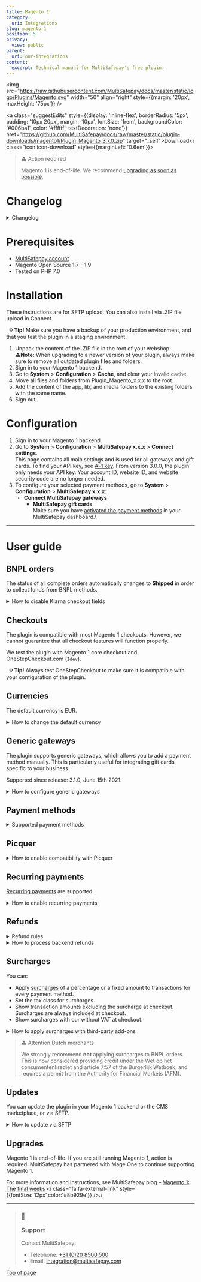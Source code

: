 ```yaml
---
title: Magento 1
category:
  uri: Integrations
slug: magento-1
position: 5
privacy:
  view: public
parent:
  uri: our-integrations
content:
  excerpt: Technical manual for MultiSafepay's free plugin.
---
```

<img src="https://raw.githubusercontent.com/MultiSafepay/docs/master/static/logo/Plugins/Magento.svg" width="50" align="right" style={{margin: '20px', maxHeight: '75px'}} />

<a class="suggestEdits" style={{display: 'inline-flex', borderRadius: '5px', padding: '10px 20px', margin: '10px', fontSize: '1rem', backgroundColor: '#006ba1', color: '#ffffff', textDecoration: 'none'}} href="https://github.com/MultiSafepay/docs/raw/master/static/plugin-downloads/magento1/Plugin_Magento_3.7.0.zip" target="_self"><span>Download</span><i class="icon icon-download" style={{marginLeft: '0.6em'}}> </i></a>

> ⚠️ Action required
>
> Magento 1 is end-of-life. We recommend [upgrading as soon as possible](/docs/magento-1#upgrades).

# Changelog

<details id="changelog">
  <summary>Changelog</summary>

  <br />

  **3.7.0**\
  Release date: Nov. 28th, 2024

  ### Changed

  * DAVAMS-796: Rebrand Afterpay-Riverty Logo
  * DAVAMS-744: Rebranding in3 B2C

  ### Fixed

  * PLGMAGONE-771: Fix surcharges where percentage not applied when fixed amount is 0

  ### Removed

  * PLGMAGONE-773: Remove issuers from iDEAL
  * DAVAMS-709: Remove Santander Betaal per Maand

  ***

  **3.6.0**\
  Release date: Oct. 16th, 2023

  ### Added

  * DAVAMS-660: Add Zinia payment method

  ***

  **3.5.1**\
  Release date: Jun. 16th, 2023

  ### Changed

  * DAVAMS-605: Rename "Credit Card" payment method as "Card payment"

  ***

  **3.5.0**\
  Release date: May 18th, 2023

  ### Added

  * DAVAMS-576: Add Pay After Delivery Installments payment method

  ### Removed

  * DAVAMS-569: Remove Google Analytics tracking ID, within the OrderRequest data

  **3.4.0**\
  Release date: Dec. 15th, 2022

  ### Changed

  * DAVAMS-541: AfterPay rebranded as Riverty

  ### Fixed

  * PLGMAGONE-759: Fix difference between xml declaration and file name (letter-case sensitive) which might be preventing display the template in rare cases.

  ***

  **3.3.0**\
  Release date: Oct 4, 2022

  ### Added

  * DAVAMS-528: Add Alipay+ payment method

  ### Fixed

  * PLGMAGONE-757: Fixed issue to ensure all payment methods display in the checkout, related to the case sensitivity declaration in the configuration file

  ***

  **3.2.0**\
  Release date: Sep. 16th, 2022

  ### Added

  * DAVAMS-518: Add Amazon Pay payment method
  * DAVAMS-489: Add MyBank payment method
  * PLGMAGONE-744: Add Date Picker for birthday checkout fields
  * PLGMAGONE-742: Add Second Chance settings field for each payment method

  ### Changed

  * PLGMAGONE-753: Klarna is updated to work as a redirect payment method, removing the related checkout fields

  ### Fixed

  * PLGMAGONE-740: Include the shipping email address missing in the shipping object within the order request

  ***

  **3.1.3**\
  Release date: Nov. 24, 2021

  **Fixed**

  * PLGMAGONE-736: Fix invalid method `backendOrdersAllowed` on backend orders

  ***

  **3.1.2**\
  Release date: Nov. 23, 2021

  **Fixed**

  * PLGMAGONE-734: Fix unable to create backend orders (items not showing)
  * PLGMAGONE-735: Fix conflict with service cost and non MultiSafepay plugins

  ***

  **3.1.1**\
  Release date: Sep 16, 2021

  **Fixed**

  * PLGMAGONE-730: Use correct invoice id when order is being updated to shipped
  * PLGMAGONE-731: Remove unused tax tables which could generate wrong taxes

  ***

  **3.1.0**\
  Release date: Jun 15, 2021

  **Added**

  * PLGMAGONE-710: Add support for [Generic Gateways](#generic-gateways) which can be used for branded gift cards
  * PLGMAGONE-627: Add order number variable support to custom refund description

  **Fixed**

  * PLGMAGONE-719: Prevent a zero amount refund leading to a full refund
  * PLGMAGONE-706: Show payment instructions for gift cards too

  **Changed**

  * DAVAMS-344: Update Trustly logo

  ***

  **3.0.0**\
  Release date: Oct 21, 2020

  **Added**

  * DAVAMS-234: Add in3
  * DAVAMS-262: Add CBC payment method
  * PLGMAGONE-699: Add Good4fun Giftcard

  **Fixed**

  * PLGMAGONE-678: Fix bug in calculating correct price and tax for Fooman surcharge
  * PLGMAGONE-671: Fix maximum nesting level error with `Idev` OneStepCheckout
  * PLGMAGONE-668: Fix non working days/seconds\_active for backend orders

  **Changed**

  * PLGMAGONE-634: Switch from XML API to JSON API (Only API key is needed)
  * PLGMAGONE-472: Set order to status shipped for all payment methods
  * PLGMAGONE-674: Always set redirect\_url
  * DAVAMS-28: Re-brand Santander Betaalplan to Pay per Month
  * DAVAMS-295: Re-brand direct bank transfer to Request to Pay
  * DAVAMS-308: Re-brand Klarna to Klarna - buy now, pay later
  * Update payment method names
    * KBC
    * ING Home'Pay
    * Credit card
    * Pay After Delivery
    * E-Invoicing

  ***

  **2.6.0**\
  Release date: Apr 2, 2020

  **Added**

  * PLGMAGONE-617: Add Apple Pay
  * PLGMAGONE-656: Add Direct Bank Transfer (Request to Pay)
  * PLGMAGONE-485: Add support for Fooman Surcharge
  * PLGMAGONE-562: Added support for PostNL pickup points for AfterPay.

  **Fixed**

  * PLGMAGONE-654: Fix incorrect character set for translations
  * PLGMAGONE-621: Fix layout issue when OneStepCheckout is used
  * PLGMAGONE-588: Fix missing site security code in refund request
  * PLGMAGONE-572: Fixed payment fee description not being set
  * PLGMAGONE-526: Fixed undefined variable recurring on E\_STRICT mode
  * PLGMAGONE-458: Count gives warning when PHP 7.2 is used

  **Changed**

  * PLGMAGONE-599: Hide Pay After Delivery when shipping address differs
  * PLGMAGONE-574: Prevent orders to be cancelled when set to processing
  * Update translations for "select your credit card"

  ***

  **2.5.1**\
  Release date: Mar 25, 2019

  **Added**

  * PLGMAGONE-457: Added Handelsbanken iDEAL issuer logo
  * PLGMAGONE-406: Added support for `Modman`

  **Changed**

  * PLGMAGONE-344: Enable refund shipping amount when shipping includes tax

  **Fixed**

  * PLGMAGONE-465: Fixed service costs not showing with some third-party modules
  * PLGMAGONE-456: Fixed service costs not working on clean installation
  * PLGMAGONE-448: Fixed Qwindo does not work in compiled mode
  * PLGMAGONE-431: Fixed notice "undefined index" on invoice creation

  ***

  **2.5.0**\
  Release date: Sept 21, 2018\
  **Features**

  * PLGMAGONE-339: Add Tokenization
  * PLGMAGONE-411: Added support for E-Invoice gateway for manually created orders

  **Fixes**\
  PLGMAGONE-429: Corrected Paysafecard gateway for manually created orders

  ***

  **2.4.2**\
  Release date: Jun 15, 2018

  **Fixed**

  * PLGMAGONE-384: Log refund errors to order notes
  * PLGMAGONE-391: Fix undefined variable in error log when refund exception occurs
  * PLGMAGONE-374: Update Dutch translations

  ***

  **2.4.1**\
  Release date: May 25, 2018

  **Added**

  * PLGMAGONE-378: Add support for Santander Betaal per Maand
  * PLGMAGONE-379: Add support for AfterPay
  * PLGMAGONE-380: Add support for Trustly
  * PLGMAGONE-381: Add Moneyou iDEAL issuer logo

  **Fixed**

  * PLGMAGONE-377: Uncaught error when saving empty grouped product while Qwindo was active
  * PLGMAGONE-382: Gateway ING not changed everywhere to INGHOME

  ***

  **2.4.0**\
  Release date: Mar 12, 2018\
  **Fixes**

  * Add support for Qwindo
  * PLGMAGONE-370: Updated Dutch translations
  * PLGMAGONE-369: Update Klarna payment method logo
  * PLGMAGONE-368: Add keep cart alive for ING Home'Pay, Belfius, KBC and iDEAL QR
  * PLGMAGONE-346: Add support for pre-filled gender/dob fields in Klarna/Pay After Delivery
  * PLGMAGONE-195: House number extension added when OneStepCheckout is used
  * PLGMAGONE-356: Support direct transactions for ING/KBC
  * PLGMAGONE-362: Update ING Home'Pay name within backend configuration
  * PLGMAGONE-341: Don't add payment fee twice to credit memo
  * PLGMAGONE-331: Add handling of chargeback status
  * PLGMAGONE-354: Add iDEAL QR gateway
  * PLGMAGONE-343: Don't update an order when it's closed (due to offline refund)
  * PLGMAGONE-337: Add check to only update order status when order exists
  * PLGMAGONE-338: Undefined index error on expired orders
  * PLGMAGONE-357: Update ING gateway to `INGHOME`
  * PLGMAGONE-340: Prevent cancel on api error when order has already been paid
  * PLGMAGONE-342: Fixes headers already send error when card payment gateway is used
  * PLGMAGONE-336: Undefined index `custom_refund_desc`

  ***

  **2.3.6**\
  Release date: Nov 7, 2017\
  **Fixes**

  * PLGMAGONE-326: add daysactive/secondsactive for Klarna/Pay After Delivery
  * PLGMAGONE-327: Removed Klarna quote loading to prevent infinite loop
  * PLGMAGONE-159: Removed unused reverted status configurations
  * PLGMAGONE-323: Allow different billing/shipping addresses, reverted PLGMAG-304
  * PLGMAGONE-329: Fixed sorting on min/max amounts
  * PLGMAGONE-96: Restricted currencies used are now loaded from the correct store
  * PLGMAGONE-313: *selecteer uw credit card* is now translatable
  * PLGMAGONE-33: Added support for AliPay
  * PLGMAGONE-96: Improvements to currency restriction in cards/gateways
  * PLGMAGONE-96: Restricted currencies used are now loaded from the correct store

  ***

  **2.3.5**\
  Release date: Oct 23, 2017\
  **Fixes**

  * Fixed an issue causing a double iDEAL issuer selection.

  ***

  **2.3.4**\
  Release date: Aug 3, 2017\
  **Fixes**

  * Fixed issue trying to get property of non-object payment\_data.
  * Fixed issue where manual orders could be placed with decimals.
  * Fixed PLGMAGONE-132. Some undefined index notices got fixed.
  * Fixes PLGMAG-304. Only allow Klarna when billing and shipping address are the same (Klarna regulation).
  * Fixed issues with the Givacard gateway.
  * Fixed PLGMAGONE-105: getShippingAmount zero leads to NAN tax table.
  * Fixes an issue with de credit card gateway not processing the brand.

  **Improvements**

  * Added missing logo used for the card payment method option.
  * Updated the install script.
  * Updated Bancontact logo and title.
  * Removed Thumbs.db from the package.
  * Added delivery info to Pay After Delivery/Klarna requests.
  * Fixes PLGMAGONE-311 and PLGMAGONE-312. Added gateway codes for Paysafecard and American Express.

  **Features**

  * Added support for Paysafecard.
  * Added support for Belfius.
  * Added support for KBC/CBC.
  * Added support for ING Home'Pay.
  * Add customizable description to refund request.
  * Support for Seconds Active PLGMAGONE-259.

  ***

  **2.3.3**\
  Release date: Feb 16, 2017\
  **Fixes**

  * Resolved PHP7 deprecated warnings occurring in the MultiSafepay class file.

  ***

  **2.3.2**\
  Release date: Jan 25, 2017\
  **Fixes**

  * Removed whitespace which resulted in the PHP error "headers already sent" being triggered when selecting the card gateway
  * Resolved an issue when used with OneStepCheckout causing the wrong gateway to be used.

  ***

  **2.3.0**\
  Release date: Oct 12, 2016\
  **Improvements**

  * Added EPS and FerBuy as payment methods.
  * iDEAL issuer list alignment improved.
  * Added official support for the FastCheckout product feed v1.0
  * Added some missing German translations for Klarna.

  **Fixes**

  * Fixed an issue related product quantity when partially refunding Klarna payments.

  **Changes**

  * Changed the YourGift logo.

  ***

  **2.2.9**\
  Release date: Aug 10, 2016

  **Improvements**

  * Status requests are now logged in multisafepay.log when debug option is enabled.

  **Fixes**

  * Resolved an issue where invoices aren't being generated.

  ***

  **2.2.8**\
  Release date: June 21, 2016

  **Improvements**

  * Added E-Invoicing.
  * Payment links are now only requested when creating new orders in the Magento backend, not when editing an order, resulting in a new order.

  **Fixes**

  * Fixed an undefined notice within the logs.
  * Resolved an issue resulting in the transaction data not being set, such as; parent\_id and additional\_information

  **Changes**

  * Updated Bancontact image
  * Changed the iDEAL issuer selection from dropdown to radio buttons with the bank's logo.

  ***

  **2.2.7**\
  Release date: May 26, 2016\
  **Improvements**

  * Added logging of refund requests.
  * The currency is now retrieved from the order when creating a credit memo and refunding, rather than from the store.
  * Added support for Fast Checkout product feed.
  * Improvements were made to the confirmation page URL.
  * Added improvements for the refunding of foreign currencies.

  **Fixes**

  * Resolved undefined notices.
  * Resolved issues when refunding orders that have discounts.
  * Resolved a bug when using webshop gift card.
  * Resolved the doubled shippingtax bug causing incorrect invoice and/or credit memo amounts.

  **Changes**

  * Removed the refunding of fees.

  ***

  **2.2.6**\
  Release date: March 10, 2016\
  **Fixes**

  * Resolved incorrect tax amount visible in the invoice when using a fee.

  ***

  **2.2.5**\
  Release date: March 4, 2016\
  **New features**

  * Added Dotpay as payment method.

  **Improvements**

  * Invoices now show the correct payment method.

  **Fixes**

  * Resolved issues preventing orders from being opened once paid with PayPal or Bank transfer.
  * Resolved error code 1035 occurring when refunding.
  * Resolved credit memo issues.
  * The total order amount of orders paid with Fast Checkout now include the shipping costs.

  ***

  **2.2.2**\
  Release date: Dec 28, 2015\
  **Improvements**

  * If paid amount difference from total order amount. A note is added with extra info. No invoice is created.
  * Added (incl Tax) to totals line to make it more clear as other lines can be set in tax totals settings. Also added this for the frontend.
  * Added configurable FastCheckout field for phone number.

  **Fixes**

  * Fixes undefined `configMain` notice.
  * Added missing `klarna.phtml`
  * In case an order is paid by Second Chance and an other payment method is used as the initial, the order will be updated with the correct payment method.
  * Fixes bug with direct debit using a wrong gateway code
  * Fixes for wrong credit memo amounts that are processed.
  * Fixes Store id is now used to get the correct store URLs to redirect to
  * Fixes cancelled status for Pay After Delivery and Klarna notifications are now ignored as the order was already set to Paid. If set to cancelled then a credit memo can't be created anymore.
  * Fixes bug causing the order status set to "payment review" instead of "processing". This was caused because the order total had to be rounded to two so it matches the paid amount in the transaction.

  **2.2.1**\
  Release date: Nov 12, 2015\
  **New features**

  * Payment fee can now be refunded
  * Added min/max amount restrictions for all gateways.

  **Improvements**

  * Added Klarna to the language file.

  **Fixes**

  * Fixed undefined variable `isAllowConvert` notice.
  * Fixed undefined variable `Currencies` notice.
  * Fixed issue using wrong `StoreConfig`.
  * Fixed issue when selecting all the available currencies in the configuration.
  * Fixed issue using the wrong account credentials for FastCheckout.
  * Fixed issue causing shipping method not to be correct for Klarna and Pay After Delivery.
  * Fixed issue which prevented accepting gender, bank account and date of birth twice when using Klarna.
  * Fixed issue which resulted in 1 cent mismatch when using Klarna on older Magento installations.

  ***

  **2.2.0**\
  Release date: Aug 20, 2015\
  **New features**

  * Added Klarna as payment method.
  * gift card now have their own API key configuration.
  * Refunds now work for Klarna, Coupons and Pay After Delivery.
  * Success page now visible when using a payment link or pay using Second Chance.
  * FastCheckout button now also language based.
  * Fallback to configured gateway code if gateway is not available within the quote.
  * Fallback if issuer is set but no gateway, then somehow we lost the gateway although iDEAL was selected. We now default to iDEAL.
  * Added Beauty and Wellness gift card.
  * Added Sport\&Fit gift card.
  * Added VVV gift card.
  * Added PODIUM gift card.
  * Added missing Gifcard logos.
  * All available currencies can be selected when configuring the gateway.
  * Added option to remove all buttons to the normal checkout for when only FastCheckout is enabled.

  **Improvements**

  * Updated order of FastCheckout in menu.
  * MultiSafepay menu added.
  * Separated some configurations.

  **Changes**

  * Disabled gift card Ebon.
  * Return-URL's are now always ending with only /success/ for better support for GUA module.
  * Disabled FastCheckout payment method in normal checkout as this is causing confusion for merchants.
  * Don't set state to cancelled when partial refunded as it still has to be processed partially.
  * Disabled some gift cards that are for one merchant.
  * Added FastCheckout button on login/register page.
  * Redirect URL always added for Pay After Delivery.
  * Check for stock settings before processing stock.
  * Now use current selected currency to recalculate fee. Fee is always configured in EUR.
  * Removed old package file.
  * Removed unused code.
  * Set checkout session to be used instead of core for storing issuer data.
  * Update xmlescape function.

  **Fixes**

  * Fixed Store name from order is used for manual paylink, not the admin site.
  * Fixed some undefined fields causing a Notice error when PHP use a STRICT error logging.
  * Fixed success URL for Direct Bank transfer (Request to Pay).
  * Fixed some issues with the customer groups selected in the configuration of the gateways.
  * Fixed prices including tax (Solved error 1027).
  * Fixed some encoding issue.
  * Fixed When sending the order confirmation after a payment, then this is ignored for a Bank transfer.
  * Fixed fee now displayed correctly when using multi-currency.
  * Fixed bug with gift card data and delivery data.

  ***

  **2.1.2**\
  Release date: May 7th, 2015\
  **Improvements**

  * Payment links generated in the Magento Admin for manually created orders now use the `Daysactive` setting in the main plugin configuration.
  * The transaction status 'Expired' no longer triggers the plugin to cancel orders with an invoice.

  **Changes**

  * The 'Keep Cart Alive' plugin setting has been enabled by default.
  * The 'Keep Cart Alive' plugin setting now only works for MultiSafepay payment methods.
  * Fast Checkout no longer creates an order for an expired order

  **Fixes**

  * 'Allowed currencies' for the MultiSafepay Gateways were not requested correctly.
  * Added delivery address data to orders for PayPal's Sellers Protection.
  * Call to undefined method error occurring with the Pay After Delivery object
  * Payment links generated in the Magento backend for manually created orders always used the test environment
  * Fixed double payment method titles
  * Resolved DIRECT banking gateway code bug
  * Magento didn't always update and store the amount correctly when converting from USD to EUR resulting in the wrong amount paid after the plugin conversion.
  * The Pay After Delivery (MultiFactor) rejection message has been added to the language files.
  * The Pay After Delivery (MultiFactor) rejection message has been altered to only show relevant information to customers.
  * Available payment methods are no longer shown when the visibility has been limited to specified user groups.
  * The plugin processes the refund status and closes the order if the credit memo option isn't enabled when creating a credit memo

  ***

  **2.1.1**\
  Release date: Mar 20, 2015\
  **Fixes**

  * Fixed bug for outline gateway images

  ***

  **2.1.0**\
  Release date: Mar 19, 2015\
  **New features**

  * Coupons now use their own gateway settings so that multiple - MultiSafepay accounts can be used to support multiple MultiSafepay coupons
  * Add a refund transaction to the Magento transactions order overview on refund or partial refund
  * Support for partial refunds
  * Special status for initialized Bank transfer transactions
  * Added support for fixed fee and/or percentage fee for each gateway
  * Show Pay After Delivery rejection notice within the store when transaction is rejected
  * Added enable/disable configuration value for FastCheckout product feed
  * Feed action. Feed can be requested at `/msp/standard/feed/`
  * Enable/disable configuration option check is now added. Check is also added for API key to check if the given key matches the configured key
  * Order now using translation files
  * Added `updateInvoice` function. Send Magento invoice ID to MultiSafepay, this will be added to the accountant export
  * Added `daysactive` to connect
  * When creating an order we now use the selected payment method for the manual transaction request
  * Payment link added to a manually created order by an admin. When an admin creates an order manually, we will create a transaction request for it and add the payment link to the order. The merchant now doesn't need to Sign in to the E-wallet and manually create a payment link for the order

  **Improvements**

  * If there is an invoice, the order can't be cancelled anymore
  * Added more language files
  * Better support for Keep Cart alive, so it is compatible with OneStepCheckout
  * Added check for - phone number for BNO trans. Compatibility with some OneStepCheckout modules that add - when phone number is empty or not available as custom field
  * Check if payment is object, if not, default to standard gateway model This will solve the 1016 error message
  * Manual payment link process has changed. Updated the observer. The payment link is now only added when the order is being created from the Magento Admin and no longer on every save action within the Magento Admin
  * If title isn't added then fallback tot main gateway title
  * Updated upgrade script
  * Updated `bno.phtml` for better layout in OneStepCheckout
  * Better support for gateway images. Works with `default`, `onestepcheckout.com` and `Apptha` checkout
  * Removed disable option for text titles
  * Disabled check for active table rates configuration. This was old code from when this was configured within the FastCheckout configuration
  * Transaction errors for normal transaction request now also result in a closed order
  * Added extra check for enabled fee for the payment method
  * After transaction error with DIRECT Pay After Delivery transactions we will close the order because replacing using another payment method will create a new order
  * When status is refunded just return OK and exit. The Magento plugin can process partial refunds so we should ignore refunded status because this can update the order wrong with partial refunds. Status updates are done by creating the credit memo
  * Added fallback for refund status for when new `base.php` is used with older releases
  * Added transaction details to the transaction record that is created when creating an invoice automatically
  * Added default configuration to the plugin that sets the fee after the shipping cost in the totals overviews
  * Rewrite of the refund API integration. The implementation was wrong and causing every MultiSafepay refunded to be processed online. This supposed to be a choice by order to refund online. Merchants can now refund online when it's enabled within the configuration and by going to the invoice, click credit memo and then refund. Then can choose to refund, or refund offline where the refund offline won't submit the refund to MultiSafepay

  **Changes**

  * Removed fijncadeau references

  **Fixes**

  * Fixed bug for coupon settings
  * Fixed bug for ordering same pages with different options results in an error 1027
  * Pay After Delivery option for sending invoice email. When enabled resulted in NOT sending and vice-versa
  * Fixed bug Maintransaction ID errors when auto redirect is enabled with direct iDEAL
  * Reset fee before trying to set it. Solves issue with some installations not resetting, resulting in fee from other selected payment method
  * Added extra `setQuote` to solve issues reported by one merchant where Magento didn't add the quote correctly to the order. To solve this bug with Magento, we set the quote manually within the order
  * Fixed bug with payment details to be added to the transaction record. Payment details are now stored again within the transaction record
  * Fixed bug with unpaid invoices when completed
  * Fixed issue to treat order status cancelled or cancelled (American vs English) the same correct way
  * Fixed bug that caused product from a manually created order to be in the cart for the customer that the order was created for when the customer returns to the store and logs in
  * Fixed bug with paid status
  * When creating an invoice, Magento gets the `totalPaid` value and add it to the total invoiced value. When we don't create an invoice automatically, we set the `totalPaid` to inform the merchant that the order was paid. This resulted in a double `totalPaid` value because Magento added the invoiced total to the `totalPaid` when manually creating the invoice. This is now changed so that we reset the Total Paid in this situation just before the invoice is created and Magento updates the `totalPaid` again

  ***

  **2.0.2**\
  Release date: Oct 10, 2014\
  **Improvements**

  * Added an option to set the daysactive for an Pay After Delivery transaction. When not payed in time, the transaction will expired and the webshop will be notified
  * Added extra line to set the order total to paid if it hasn't been done
  * Now use the fee price formatter so it includes the selected currency
  * Force ordertotal set to paid when transaction is completed and invoice creation is disabled. Only show creation of transaction note once.
  * Added version number to configuration title line.
  * Textual improvements.
  * Better check on order confirmation email sending.
  * Rrecalculate the product price without tax as Magento round at 2 decimals by default and we use 4. This resulted in a amount mismatch when ordering larger quantities of the same product.
  * Better support for special chars.
  * Enabled locking again but return false instead of showing error and exit. This should avoid duplicate invoices when callback is called while before the redirect\_url set the order status.

  **Changes**

  * FEE base is rewritten.
  * Upgrade the PHP dependence to 5.5.1\*\*2.
  * Now get the selected gateway from the quote instead of the gateway model. This adds better compatibility with third-party OneStepCheckout plugins.

  **Fixes**

  * Fixed bug for error #1016 on the Return-URL.
  * Fixed bug with gateway title not being visible in checkout.
  * Fixed bug with missing house number on connect transactions.
  * Fixed bug with order email not being sent after transaction complete.
  * Fixed bug with double `totalPaid` amount.

  ***

  **2.0.0**\
  Release date: May 20, 2014\
  **Improvements**

  * Added support for refunds from out of the backend of the webshop
  * Fast Checkout now use the Magento Shipping methods
  * When the order status of an Pay After Delivery order in the webshop is set to 'Shipped', the status of the transaction is also changed in the MultiSafepay backend.
  * Currency not supported by MultiSafepay can now be converted to euro's.
  * Program structure of the plugin changed to the standard Magento convention.
  * Added support for Fashion-cheque.
  * Added support for Liefcadeaukaart.
  * Added support in the configuration for minimal order amount for iDEAL.
  * Added (limited) support for Magento Connect package (Only for new installations, not for an update from an older version of plugin).

  **Changes**

  * The 'Solve fee bug' setting has been removed from the configuration. This is fixed in the software.
  * The gateway `Fijncadeau` is deleted because it is no longer available.
  * Transaction-ID is added to the redirect URL, for the case that our system doesn't.
  * Disable log for status-request to avoid large log files.
  * Lock file system disabled.

  **Fixes**

  * Fixed bug in the American Express configuration.
  * Fixed 500 error when developers mode is enabled and iDEAL is selected without bank pre-selection.
  * Fixed bug with images in checkout.
  * Fixed bug with currency for separate gateway's.
  * Fixed bug with the language.
  * The additional fee is removed by normal operation.(Bug reported in v1.4.4).
  * Fixed memory limit bug cause by recursion in the `Payafter.php` model.
  * Fixed undefined index notices.

  ***

  **1.4.4**\
  Release date: Apr 28, 2014\
  **Improvements**

  * Better support for OneStepCheckout.
  * Better support for Apptha OneStepCheckout.

  **Fixes**

  * fixed bug with total amount when using conversion.
  * Fixed bug with autocreate invoice.
  * Fixed bug with double fee calculation.
  * Fixed bug with fee by payments other than Pay After Delivery.

  ***

  **1.4.3**\
  Release date: Apr 8, 2014\
  **Improvements**

  * Filtering for special characters in XML.
  * Added option to show the Pay After Delivery fee incl or excl tax during checkout, without changing calculations.
  * Added Pay After Delivery template for direct Pay After Delivery transaction request.
  * Added American Express as payment method.
  * Added max amount for some gateways.

  **Changes**

  * Always get first IP address for customer IP and forwarded IP that it finds within the given value.
  * Create invoice after payment has been completed, Magento changed things, if invoice isn't created then the order is processing with unpaid status.
  * Changed `default/template/msp/default.phtml` files. This provides gateway html for other gateways other then MultiSafepay.
  * Removed house number feature. If house number isn't available after parse the address then we use street2.
  * Changed the way how discounts are processed.
  * Change store name for connect transactions.
  * No more redirect to `checkoutcontroller` for FastCheckout transactions. All is done from within the `standardcontroller`. This solves 302 and 307 offline action errors.

  **Fixes**

  * Google checkout bug fix.
  * Fixed bug with configurable product only show the correct pages and don't show up twice in pages listing.
  * Fixed bug with order data.
  * Fixed return to empty cart page when offline actions are slow.
  * fixed issue on error 503 in offline actions. No need to fill in account details in 3 different places.
  * Fixed bug with direct debit and SOFORT Banking.
  * Fixed bug with empty return-url.

  ***

  **1.4.2**\
  Release date: Feb 4, 2014\
  **Fixes**

  * Invoice emails are now send correctly when using Magento 1.8.1
  * Better support for Pay After Delivery

  ***

  **1.4.1**\
  Release date: Sep 19, 2013\
  **Improvements**

  * Support for free shipping method
  * Fee configurable option for the amount.
  * HTML instructions support for connect Gateway
  * Support for the OneStepCheckout house number feature. This function separates the address and house number, with this option enabled Pay After Delivery would fail on missing data.
  * Amount validation check. If the quote amount is not equal to the order amount the transaction creation will stop to prevent an underpaid order.
  * Currency selection support for each separate gateway. Now you can select the currencies that are supported, the gateway will only be visible with the selected currencies.
  * Degrotespeelgoedwinkel coupon as supported gateway
  * Support for gateway descriptions per gateway. You can also use html within the description field to add nice gateway descriptions.
  * Configurable `multisafepay servicekosten` label for Pay After Delivery. This label can now be changed
  * Support for gateway images. Option to select only an image, the title, or both.
  * Support for void, declined and expire status codes in combination with CANCELLED STATE.

  **Changes**

  * Direct e-banking is now SOFORT Banking
  * Moved the fee line within the order totals table to above the tax
  * The Fee tax description so it uses the configured label
  * Disabled discontinued Fijncadeau coupon card
  * Fooman surcharge fix no longer applies. To avoid confusion this is removed from the package.

  **Fixes**

  * Wrong fee percentage for BNO Tax
  * Disable visibility for the (old) notification URL
  * Language was missing by use of Fast Checkout
  * Bank selection was always visible with iDEAL, even when the option was disabled.
  * Parfumcadeaukaart coupon is now working correctly
  * 'The cart is not equal' is now solved for normal checkout as the one step checkout.
  * When no fee is active the service cost's won't be visible.

  ***

  **1.3.3**\
  Release date: Mar 26, 2013\
  **Improvements**

  * Added an 'send order status update email' option
  * Added an option to keep the cart active
  * Added override for the order submit function. Now we can keep the cart active when a customer cancelled the order.
  * Added the Fast Checkout method to the normal checkout process
  * Added creation of an account within the store when a customer uses Fast Checkout.
  * Better UTF-8 compatibility for Fast Checkout to prevent error 1000 messages.

  ***

  **1.3.2**\
  Release date: Mar 10, 2013\
  **Improvements**

  * Added Pay After Delivery support
  * Added an extra check to that an invoice won't be created twice
  * Added bank\_id check
  * Better one step checkout compatibility with iDEAL issuer selection

  **Changes**

  * Updated Gateway template for direct banking.
  * Removed the Invoice observer to avoid problems with invoice creation. The observer activated an update function that isn't needed.
  * Updated the default Fast Checkout logo

  **Fixes**

  * Fixed bug iDEAL issuers list with production environment.
  * Fixed bug registered bank\_id bug, now we have a select your bank option to avoid errors when customers forget to select a bank.
  * Fixed bug for empty order status when an order was cancelled.
  * Fixed bug that caused a duplicate transaction request
  * Fixed store\_id bug.
  * Fixed bug that cause useless Notification notices within the error logs.

  ***

  **1.3.1**\
  Release date: Jan 10, 2013\
  **Improvements**

  * `DirectXML` for Bank transfer.

  ***

  **1.3.0**\
  Release date: Dec 10, 2012\
  **Improvements**

  * `DirectXML` for iDEAL.

  ***

  **1.2.9**\
  Release date: Jan 12, 2011\
  **Improvements**

  * New order email option is active, you can now set when you want to send the order emails.
  * New feature added that allows for reopening cancelled orders. If a cancelled order got paid by using Second Chance etc, the order will be processed again and an invoice is created etc.
  * Added gateways for ebon, baby gift card, boekenbon, erotiekbon, fijncadeau, webshopcard, parfumnl, parfumcadeaukaart.

  **Fixes**

  * Quantity didn't got updated correct when some statusses got processed.
  * Fix bug that allowed the processing of the same status multiple times. Check added so that a status will only be processed once.

  ***

  **1.2.8**\
  **Improvements**

  * STATE\_CANCELED changed to STATE\_PENDING due to Second Chance.

  **Fixes**

  * Cancelled Orders will now actually be cancelled.

  ***

  **1.2.7**\
  **Improvements**

  * Better handling of manual invoice creation.
  * Extra lock check that if an error occurs the status message is Not OK.
  * use\_shipping\_notification set to false to overcome issue with "Cannot send order to **Specified** country.

  **Fixes**

  * Cancelled Orders will now actually be cancelled.

  ***

  **1.2.6**\
  **Improvements**

  * Send email on Processing (instead of initial).
  * Manual create invoices for orders.
  * Payment Overview Cancelled status for: Void, Declined & Expired.

  [Top of page](#)

  ***
</details>

# Prerequisites

* [MultiSafepay account](/docs/getting-started-guide/)
* Magento Open Source 1.7 - 1.9
* Tested on PHP 7.0

# Installation

These instructions are for SFTP upload. You can also install via .ZIP file upload in Connect.

  **💡 Tip!** Make sure you have a backup of your production environment, and that you test the plugin in a staging environment.

1. Unpack the content of the .ZIP file in the root of your webshop.\
   **⚠️Note:** When upgrading to a newer version of your plugin, always make sure to remove all outdated plugin files and folders.
2. Sign in to your Magento 1 <Glossary>backend</Glossary>.
3. Go to **System** > **Configuration** > **Cache**, and clear your invalid cache.
4. Move all files and folders from Plugin\_Magento\_x.x.x to the root.
5. Add the content of the app, lib, and media folders to the existing folders with the same name.
6. Sign out.

# Configuration

1. Sign in to your Magento 1 backend.
2. Go to **System** > **Configuration** > **MultiSafepay x.x.x** > **Connect settings**.\
   This page contains all main settings and is used for all <Glossary>gateways</Glossary> and gift cards.
   To find your API key, see [API key](/docs/sites#site-id-api-key-and-security-code).
   From version 3.0.0, the plugin only needs your API key. Your account ID, website ID, and website security code are no longer needed.
3. To configure your selected payment methods, go to **System** > **Configuration** > **MultiSafepay x.x.x**:
   * **Connect MultiSafepay gateways**
     * **MultiSafepay gift cards**\
       Make sure you have [activated the payment methods](/docs/payment-methods/) in your MultiSafepay dashboard.\ <br />

***

# User guide

## BNPL orders

The status of all complete orders automatically changes to **Shipped** in order to collect funds from <Glossary>BNPL</Glossary> methods.

<details id="how-to-disable-klarna-checkout-fields">
  <summary>How to disable Klarna checkout fields</summary>

  <br />

  Klarna requires the customer's gender and date of birth. By default, the customer enters their birthday in the Magento checkout in the Klarna payment method fields, and their gender is automatically populated by the core Magento field.

  You can disable both fields in the checkout. The customer enters this information on the MultiSafepay payment page instead.

  **Disabling Klarna checkout fields**

  This change is only for Magento developers. We recommend testing the change and placing it in your local folder.

  1. Open `app\code\community\MultiSafepay\Msp\Model\Gateway\Klarna.php`.
  2. Comment this line `protected $_formBlockType = 'msp/klarna';`
  3. Save the file.
  4. Clear your cache.
  5. Test the change.
</details>

## Checkouts

The plugin is compatible with most Magento 1 checkouts. However, we cannot guarantee that all checkout features will function properly.

We test the plugin with Magento 1 core checkout and OneStepCheckout.com (`Idev`).

  **💡 Tip!** Always test OneStepCheckout to make sure it is compatible with your configuration of the plugin.

## Currencies

The default currency is EUR.

<details id="how-to-change-the-default-currency">
  <summary>How to change the default currency</summary>

  <br />

  1. Sign in to your Magento 1 backend.
  2. Go to **System** > **Configuration** > **MultiSafepay x.x.x** > **Connect settings**.
  3. Under **Allow currency conversion to Euro**, change to **No**.
</details>

## Generic gateways

The plugin supports generic gateways, which allows you to add a payment method manually. This is particularly useful for integrating gift cards specific to your business.

Supported since release: 3.1.0, June 15th 2021.

<details id="how-to-configure-generic-gateways">
  <summary>How to configure generic gateways</summary>

  <br />

  1. Sign in to your Magento 1 backend.
  2. Go to **System** > **Configuration** > **MultiSafepay** > **Connect gateways** > **Generic 1/2/3**.
  3. Set the relevant [payment method gateway IDs](/reference/gateway-ids/) and the gateway label.
  4. Set how to display the payment method logos.
  5. For <Glossary>BNPL</Glossary> orders, set whether to include the shopping cart.
</details>

## Payment methods

<details id="supported-payment-methods">
  <summary>Supported payment methods</summary>

  <br />

  * Cards: [All](/docs/card-payments/) except V Pay
  * Banking methods: All, **except** TrustPay
  * <Glossary>BNPL</Glossary>: All
  * Wallets: [Alipay](/docs/alipay/), [Apple Pay](/docs/apple-pay/), [PayPal](/docs/paypal/)
  * Prepaid cards:
    * Beauty and Wellness gift card
    * <a href="https://www.cadeaubon.nl/cadeaubonnen/nederlandse-boekenbon" target="_blank">Boekenbon</a> <i class="fa fa-external-link" style={{fontSize:'12px',color:'#8b929e'}} />
    * <a href="https://www.fashioncheque.com/nl" target="_blank">Fashioncheque</a> <i class="fa fa-external-link" style={{fontSize:'12px',color:'#8b929e'}} />
    * <a href="https://www.fashion-giftcard.nl" target="_blank">Fashion gift card</a> <i class="fa fa-external-link" style={{fontSize:'12px',color:'#8b929e'}} />
    * Fietsenbon
    * <a href="https://www.gezondheidsbon.nl/mhome" target="_blank">Gezondheidsbon</a> <i class="fa fa-external-link" style={{fontSize:'12px',color:'#8b929e'}} />
    * <a href="https://www.good4fun.nl" target="_blank">Good4fun</a> <i class="fa fa-external-link" style={{fontSize:'12px',color:'#8b929e'}} />
    * <a href="https://www.nationale-tuinbon.nl" target="_blank">Nationale tuinbon</a> <i class="fa fa-external-link" style={{fontSize:'12px',color:'#8b929e'}} />
    * <a href="https://www.parfumcadeaukaart.nl" target="_blank">Parfumcadeaukaart</a> <i class="fa fa-external-link" style={{fontSize:'12px',color:'#8b929e'}} />
    * [Paysafecard](/docs/paysafecard/)
    * <a href="https://www.podiumcadeaukaart.nl" target="_blank">Podium</a> <i class="fa fa-external-link" style={{fontSize:'12px',color:'#8b929e'}} />
    * <a href="https://www.sportenfitcadeau.nl" target="_blank">Sport en Fit</a> <i class="fa fa-external-link" style={{fontSize:'12px',color:'#8b929e'}} />
    * <a href="https://www.vvvcadeaukaarten.nl" target="_blank">VVV gift card</a> <i class="fa fa-external-link" style={{fontSize:'12px',color:'#8b929e'}} />
    * <a href="https://www.webshopgiftcard.nl" target="_blank">Webshop gift card</a> <i class="fa fa-external-link" style={{fontSize:'12px',color:'#8b929e'}} />
    * <a href="https://www.wellnessgiftcard.nl" target="_blank">Wellness gift card</a> <i class="fa fa-external-link" style={{fontSize:'12px',color:'#8b929e'}} />
    * Wijncadeau
    * <a href="https://www.winkelcheque.nl" target="_blank">Winkelcheque</a> <i class="fa fa-external-link" style={{fontSize:'12px',color:'#8b929e'}} />
    * <a href="https://www.yourgift.nl" target="_blank">Yourgift</a> <i class="fa fa-external-link" style={{fontSize:'12px',color:'#8b929e'}} />
</details>

## Picquer

<details id="how-to-enable-compatibility-with-picquer">
  <summary>How to enable compatibility with Picquer</summary>

  <br />

  To make the MultiSafepay Magento 1 plugin compatible with Picqer, follow two additional steps, because orders must not receive **Cancelled** status.

  1. In your Magento 1 backend, go to the MultiSafepay Connect settings.
  2. Link **Expired** status to **Waiting** status.
  3. Open `app\code\community\MultiSafepay\Msp\Model\Base.php`, and then copy the file to the local folder in the Magento structure.
  4. Find the line `$order > cancel();` at the expired signal and remove it.

  All expired orders retain **Waiting** status until you cancel them:

  * Manually
  * With a custom cronjob
  * Using a plugin
</details>

## Recurring payments

[Recurring payments](/docs/recurring-payments) are supported.

<details id="how-to-enable-recurring-payments">
  <summary>How to enable recurring payments</summary>

  <br />

  1. Sign in to your Magento 1 backend.
  2. Go to **Stores** > **Configuration** > **MultiSafepay** > **MultiSafepay settings**.

  **Card payments**

  Recurring Payments are not available for the generic card payments gateway. You must enable the Visa, Mastercard, and/or Maestro gateways separately. This displays the **Save card** option at checkout.
</details>

## Refunds

<details id="refund-rules">
  <summary>Refund rules</summary>

  <br />

  <Table>
    <thead>
      <tr>
        <th>
          Platform
        </th>

        <th>
          Details
        </th>
      </tr>
    </thead>

    <tbody>
      <tr>
        <td>
          MultiSafepay dashboard
        </td>

        <td>
          Full refunds (may not appear in your backend)
        </td>
      </tr>

      <tr>
        <td>
          Backend
        </td>

        <td>
          Full refunds and <a href="https://docs.magento.com/m1/ce/user_guide/order-processing/credit-memo-create.html" target="_blank">credit memos</a> <i class="fa fa-external-link" style={{fontSize:'12px',color:'#8b929e'}} /> <br /> You can't refund more than the original amount
        </td>
      </tr>

      <tr>
        <td>
          <Glossary>BNPL</Glossary>

          orders
        </td>

        <td>
          You can only refund a selected item from the order, not a set amount. If you enter an amount instead of selecting an item, the entire order is refunded.
        </td>
      </tr>
    </tbody>
  </Table>
</details>

<details id="how-to-process-backend-refunds">
  <summary>How to process backend refunds</summary>

  <br />

  1. Sign in to your Magento 1 backend.
  2. Go to **System** > **Configuration** > **MultiSafepay** > **Connect settings**.
  3. Check that you have:
     * Entered an API key
     * Enabled the **Credit Memo** option
  4. Search for and open the order you want to refund.
  5. Click the **Invoices** tab on the left of the **Order overview**.
  6. Open the invoice, and click **Credit memo** at the top right of the overview.
  7. Enter the refund amount, and then click **Refund online** to send the request to MultiSafepay.
</details>

## Surcharges

You can:

* Apply [surcharges](/docs/surcharges/) of a percentage or a fixed amount to transactions for every payment method.
* Set the tax class for surcharges.
* Show transaction amounts excluding the surcharge at checkout. Surcharges are always included at checkout.
* Show surcharges with our without VAT at checkout.

<details id="how-to-apply-surcharges-with-third-party-add-ons">
  <summary>How to apply surcharges with third-party add-ons</summary>

  <br />

  1. Sign in to your Magento 1 backend.
  2. Select systems and configuration.
  3. In the MultiSafepay module, select the **Option connect** gateway.
  4. Select the relevant payment method.
  5. Under **Payment fee amount**, enter a surcharge percentage or fixed amount.
  6. Place a test order to verify whether the fee has been correctly processed.
</details>

> ⚠️ Attention Dutch merchants
>
> We strongly recommend **not** applying surcharges to <Glossary>BNPL</Glossary> orders. This is now considered providing credit under the Wet op het consumentenkrediet and article 7:57 of the Burgerlijk Wetboek, and requires a permit from the Authority for Financial Markets (AFM).

## Updates

You can update the plugin in your Magento 1 backend or the CMS marketplace, or via SFTP.

<details id="how-to-update-via-sftp">
  <summary>How to update via SFTP</summary>

  <br />

    **💡 Tip!** Make sure you have a backup of your production environment, and that you test the plugin in a staging environment.

  1. Download the plugin again above.
  2. Follow the Installation and configuration instructions from step 2.
</details>

## Upgrades

Magento 1 is end-of-life. If you are still running Magento 1, action is required. MultiSafepay has partnered with Mage One to continue supporting Magento 1.

For more information and instructions, see MultiSafepay blog – <a href="https://bit.ly/2YX2LGL" target="_blank">Magento 1: The final weeks</a> <i class="fa fa-external-link" style={{fontSize:'12px',color:'#8b929e'}} />.\ <br />

***

<blockquote className="callout callout_info">
  <h3 className="callout-heading false">
    <span className="callout-icon">💬</span>
    <p>Support</p>
  </h3>
  <p>Contact MultiSafepay:</p>
  <ul>
    <li>
      Telephone: <a href="tel:+310208500500">+31 (0)20 8500 500</a>
    </li>
    <li>
      Email: <a href="mailto:integration@multisafepay.com">integration@multisafepay.com</a>
    </li>
  </ul>
</blockquote>

[Top of page](#)
